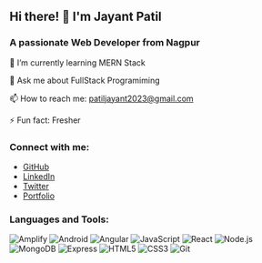 ## Hi there! 👋 I'm Jayant Patil

### A passionate Web Developer from Nagpur

🌱 I’m currently learning MERN Stack

💬 Ask me about FullStack Programiming

📫 How to reach me: patiljayant2023@gmail.com

⚡ Fun fact: Fresher

### Connect with me:
- [GitHub](https://github.com/jayantpatil01)
- [LinkedIn](https://linkedin.com/in/jayantpatil01)
- [Twitter](https://twitter.com/jayantpatil01)
- [Portfolio](https://jayantpatil-portfolio.netlify.app/)

### Languages and Tools:
![Amplify](https://img.shields.io/badge/-Amplify-05122A?style=flat&logo=amazon-aws)
![Android](https://img.shields.io/badge/-Android-05122A?style=flat&logo=android)
![Angular](https://img.shields.io/badge/-Angular-05122A?style=flat&logo=angular)
![JavaScript](https://img.shields.io/badge/-JavaScript-05122A?style=flat&logo=javascript)
![React](https://img.shields.io/badge/-React-05122A?style=flat&logo=react)
![Node.js](https://img.shields.io/badge/-Node.js-05122A?style=flat&logo=node.js)
![MongoDB](https://img.shields.io/badge/-MongoDB-05122A?style=flat&logo=mongodb)
![Express](https://img.shields.io/badge/-Express-05122A?style=flat&logo=express)
![HTML5](https://img.shields.io/badge/-HTML5-05122A?style=flat&logo=html5)
![CSS3](https://img.shields.io/badge/-CSS3-05122A?style=flat&logo=css3)
![Git](https://img.shields.io/badge/-Git-05122A?style=flat&logo=git)
